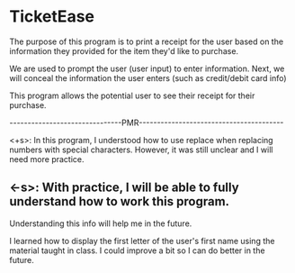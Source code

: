 # TicketEase
The purpose of this program is to print a receipt for the user based on the information they provided for the item they'd like to purchase. 

We are used to prompt the user (user input) to enter information. 
Next, we will conceal the information the user enters (such as credit/debit card info)

This program allows the potential user to see their receipt for their purchase. 

-------------------------------PMR----------------------------------------

<+s>: In this program, I understood how to use replace when replacing numbers with special characters. 
However, it was still unclear and I will need more practice. 

<-s>: With practice, I will be able to fully understand how to work this program. 
--------------------------------------------------------------------------
Understanding this info will help me in the future. 

I learned how to display the first letter of the user's first name using the material taught in class. 
I could improve a bit so I can do better in the future. 
